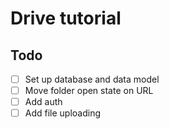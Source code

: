 # Drive tutorial

## Todo

- [ ] Set up database and data model
- [ ] Move folder open state on URL
- [ ] Add auth
- [ ] Add file uploading
